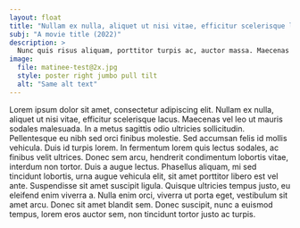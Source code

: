 ```yaml
---
layout: float
title: "Nullam ex nulla, aliquet ut nisi vitae, efficitur scelerisque lacus"
subj: "A movie title (2022)"
description: >
  Nunc quis risus aliquam, porttitor turpis ac, auctor massa. Maecenas dapibus mauris purus.
image: 
  file: matinee-test@2x.jpg
  style: poster right jumbo pull tilt
  alt: "Same alt text"
---
```

Lorem ipsum dolor sit amet, consectetur adipiscing elit. Nullam ex nulla, aliquet ut nisi vitae, efficitur scelerisque lacus. Maecenas vel leo ut mauris sodales malesuada. In a metus sagittis odio ultricies sollicitudin. Pellentesque eu nibh sed orci finibus molestie.<!--more--> Sed accumsan felis id mollis vehicula. Duis id turpis lorem. In fermentum lorem quis lectus sodales, ac finibus velit ultrices. Donec sem arcu, hendrerit condimentum lobortis vitae, interdum non tortor. Duis a augue lectus. Phasellus aliquam, mi sed tincidunt lobortis, urna augue vehicula elit, sit amet porttitor libero est vel ante. Suspendisse sit amet suscipit ligula. Quisque ultricies tempus justo, eu eleifend enim viverra a. Nulla enim orci, viverra ut porta eget, vestibulum sit amet arcu. Donec sit amet blandit sem. Donec suscipit, nunc a euismod tempus, lorem eros auctor sem, non tincidunt tortor justo ac turpis.
